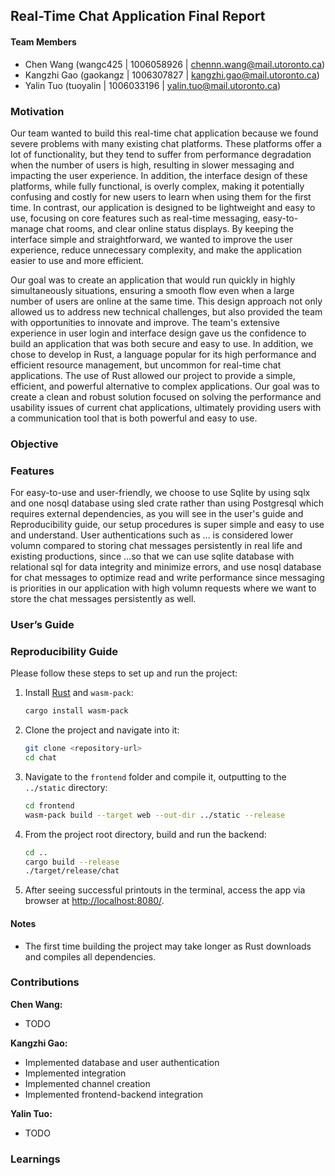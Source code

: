 ## Real-Time Chat Application Final Report

#### Team Members
- Chen Wang (wangc425 | 1006058926 | chennn.wang@mail.utoronto.ca)
- Kangzhi Gao (gaokangz | 1006307827 | kangzhi.gao@mail.utoronto.ca)
- Yalin Tuo (tuoyalin | 1006033196 | yalin.tuo@mail.utoronto.ca)

<!-- Motivation: What motivated your team to spend time on this project? An excellent project idea is satisfying and fun to work on, and fills a gap that may not be easily found in the Rust ecosystem. -->

### Motivation

Our team wanted to build this real-time chat application because we found severe problems with many existing chat platforms. These platforms offer a lot of functionality, but they tend to suffer from performance degradation when the number of users is high, resulting in slower messaging and impacting the user experience. In addition, the interface design of these platforms, while fully functional, is overly complex, making it potentially confusing and costly for new users to learn when using them for the first time. In contrast, our application is designed to be lightweight and easy to use, focusing on core features such as real-time messaging, easy-to-manage chat rooms, and clear online status displays. By keeping the interface simple and straightforward, we wanted to improve the user experience, reduce unnecessary complexity, and make the application easier to use and more efficient.

Our goal was to create an application that would run quickly in highly simultaneously situations, ensuring a smooth flow even when a large number of users are online at the same time. This design approach not only allowed us to address new technical challenges, but also provided the team with opportunities to innovate and improve. The team's extensive experience in user login and interface design gave us the confidence to build an application that was both secure and easy to use. In addition, we chose to develop in Rust, a language popular for its high performance and efficient resource management, but uncommon for real-time chat applications. The use of Rust allowed our project to provide a simple, efficient, and powerful alternative to complex applications. Our goal was to create a clean and robust solution focused on solving the performance and usability issues of current chat applications, ultimately providing users with a communication tool that is both powerful and easy to use.

<!-- Objectives: What are the objectives of this project? -->

### Objective


<!-- Features: What are the main features offered by the final project deliverable? -->
### Features
For easy-to-use and user-friendly, we choose to use Sqlite by using sqlx and one nosql database using sled crate rather than using Postgresql which requires external dependencies, as you will see in the user's guide and Reproducibility guide, our setup procedures is super simple and easy to use and understand.
User authentications such as ... is considered lower volumn compared to storing chat messages persistently in real life and existing productions, since ...so that we can use sqlite database with relational sql for data integrity and minimize errors, and use nosql database for chat messages to optimize read and write performance since messaging is priorities in our application with high volumn requests where we want to store the chat messages persistently as well.

<!-- User’s (or Developer’s) Guide: How does a user — or developer, if the project is a crate — use each of the main features in the project deliverable? -->
### User’s Guide


<!-- Reproducibility Guide: What are the commands needed to set up the runtime environment, if any, and to build the project, so that its features can be used by a user or a developer? Note: The instructor will follow the steps you have included in this section, step-by-step, with no deviation. The instructor has access to a Ubuntu Linux server and a macOS Sonoma laptop computer. -->
### Reproducibility Guide
Please follow these steps to set up and run the project:

1. Install [Rust](https://www.rust-lang.org/) and `wasm-pack`:
   ```bash
   cargo install wasm-pack
   ```
2. Clone the project and navigate into it:
     ```bash
     git clone <repository-url>
     cd chat
     ```
3. Navigate to the `frontend` folder and compile it, outputting to the `../static` directory:
     ```bash
     cd frontend
     wasm-pack build --target web --out-dir ../static --release
     ```
4. From the project root directory, build and run the backend:
     ```bash
     cd ..
     cargo build --release
     ./target/release/chat
     ```
5. After seeing successful printouts in the terminal, access the app via browser at [http://localhost:8080/](http://localhost:8080/).

#### Notes
- The first time building the project may take longer as Rust downloads and compiles all dependencies.

<!-- Contributions by each team member: What were the individual contributions by each member in the team? -->
### Contributions

**Chen Wang:**
- TODO

**Kangzhi Gao:**
- Implemented database and user authentication
- Implemented integration 
- Implemented channel creation
- Implemented frontend-backend integration

**Yalin Tuo:**
- TODO

<!-- Lessons learned and concluding remarks: Write about any lessons the team has learned throughout the project and concluding remarks, if any. -->

### Learnings
